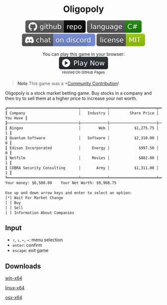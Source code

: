 ﻿<h1 align="center">
	Oligopoly
</h1>

<p align="center">
	<a href="https://github.com/dotnet/dotnet-console-games" alt="GitHub repo"><img alt="flat" src="../../.github/resources/github-repo-black.svg"></a>
	<a href="https://docs.microsoft.com/en-us/dotnet/csharp/" alt="GitHub repo"><img alt="Language C#" src="../../.github/resources/language-csharp.svg"></a>
	<a href="https://discord.gg/4XbQbwF" alt="Discord"><img src="../../.github/resources/discord-badge.svg" title="Go To Discord Server" alt="Discord"/></a>
	<a href="../../LICENSE" alt="license"><img src="../../.github/resources/license-MIT-green.svg" /></a>
</p>

<p align="center">
	You can play this game in your browser:
	<br />
	<a href="https://dotnet.github.io/dotnet-console-games/Oligopoly" alt="Play Now">
		<sub><img height="40"src="../../.github/resources/play-badge.svg" title="Play Now" alt="Play Now"/></sub>
	</a>
	<br />
	<sup>Hosted On GitHub Pages</sup>
</p>

> **Note** This game was a *[Community Contribution](https://github.com/dotnet/dotnet-console-games/pull/72)!

Oligopoly is a stock market betting game. Buy stocks in a company and then try to sell them at a higher price to increase your net worth.

```
╔════════════════════════════════╤════════════╤═════════════════════╤═══════════════════╗
║ Company                        │   Industry │         Share Price │          You Have ║
╟────────────────────────────────┼────────────┼─────────────────────┼───────────────────╢
║ Bingoo                         │        Web │           $1,275.75 │                 1 ║
║ Quantum Software               │   Software │           $2,310.00 │                 0 ║
║ Edison Incorporated            │     Energy │             $997.50 │                 0 ║
║ Netfilm                        │     Movies │             $882.00 │                 1 ║
║ COBRA Security Consulting      │       Army │           $1,311.00 │                 1 ║
╚════════════════════════════════╧════════════╧═════════════════════╧═══════════════════╝
Your money: $6,500.00    Your Net Worth: $9,968.75

Use up and down arrow keys and enter to select an option:
[*] Wait For Market Change
[ ] Buy
[ ] Sell
[ ] Information About Companies
```

## Input

- `↑`, `↓`, `←`, `→`: menu selection
- `enter`: confirm
- `escape`: exit game

## Downloads

[win-x64](https://github.com/dotnet/dotnet-console-games/raw/binaries/win-x64/Oligopoly.exe)

[linux-x64](https://github.com/dotnet/dotnet-console-games/raw/binaries/linux-x64/Oligopoly)

[osx-x64](https://github.com/dotnet/dotnet-console-games/raw/binaries/osx-x64/Oligopoly)
